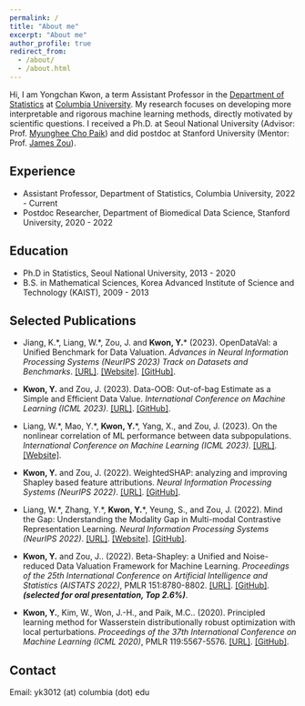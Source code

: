 ```yaml
---
permalink: /
title: "About me"
excerpt: "About me"
author_profile: true
redirect_from: 
  - /about/
  - /about.html
---
```


Hi, I am Yongchan Kwon, a term Assistant Professor in the [Department of Statistics](http://stat.columbia.edu/) at [Columbia University](https://www.columbia.edu/). My research focuses on developing more interpretable and rigorous machine learning methods, directly motivated by scientific questions. I received a Ph.D. at Seoul National University (Advisor: Prof. [Myunghee Cho Paik](https://mcpstat.github.io/)) and did postdoc at Stanford University (Mentor: Prof. [James Zou](https://www.james-zou.com/)). 


Experience
-----
* Assistant Professor, Department of Statistics, Columbia University, 2022 - Current
* Postdoc Researcher, Department of Biomedical Data Science, Stanford University, 2020 - 2022

Education
-----
* Ph.D in Statistics, Seoul National University, 2013 - 2020
* B.S. in Mathematical Sciences, Korea Advanced Institute of Science and Technology (KAIST), 2009 - 2013

Selected Publications
-----

* Jiang, K.\*, Liang, W.\*, Zou, J. and **Kwon, Y.**\* (2023). OpenDataVal: a Unified Benchmark for Data Valuation. *Advances in Neural Information Processing Systems (NeurIPS 2023) Track on Datasets and Benchmarks*. [[URL]](https://arxiv.org/abs/2306.10577). [[Website]](https://opendataval.github.io/). [[GitHub]](https://github.com/opendataval/opendataval/).

* **Kwon, Y.** and Zou, J. (2023). Data-OOB: Out-of-bag Estimate as a Simple and Efficient Data Value. *International Conference on Machine Learning (ICML 2023)*. [[URL]](https://arxiv.org/abs/2304.07718). [[GitHub]](https://github.com/ykwon0407/dataoob).

* Liang, W.\*, Mao, Y.\*, **Kwon, Y.**\*, Yang, X., and Zou, J. (2023). On the nonlinear correlation of ML performance between data subpopulations. *International Conference on Machine Learning (ICML 2023)*. [[URL]](https://arxiv.org/abs/2305.02995). [[Website]](https://moonshape.readthedocs.io/en/latest).

* **Kwon, Y.** and Zou, J. (2022). WeightedSHAP: analyzing and improving Shapley based feature attributions. *Neural Information Processing Systems (NeurIPS 2022)*. [[URL]](https://arxiv.org/abs/2209.13429). [[GitHub]](https://github.com/ykwon0407/WeightedSHAP).

* Liang, W.\*, Zhang, Y.\*, **Kwon, Y.**\*, Yeung, S., and Zou, J. (2022). Mind the Gap: Understanding the Modality Gap in Multi-modal Contrastive Representation Learning. *Neural Information Processing Systems (NeurIPS 2022)*. [[URL]](https://arxiv.org/abs/2203.02053). [[Website]](https://modalitygap.readthedocs.io/en/latest/). [[GitHub]](https://github.com/Weixin-Liang/Modality-Gap).

* **Kwon, Y.** and Zou, J.. (2022). Beta-Shapley: a Unified and Noise-reduced Data Valuation Framework for Machine Learning. *Proceedings of the 25th International Conference on Artificial Intelligence and Statistics (AISTATS 2022)*, PMLR 151:8780-8802. [[URL]](https://arxiv.org/abs/2110.14049). [[GitHub]](https://github.com/ykwon0407/beta_shapley). ***(selected for oral presentation, Top 2.6%)***.

* **Kwon, Y.**, Kim, W., Won, J.-H., and Paik, M.C.. (2020). Principled learning method for Wasserstein distributionally robust optimization with local perturbations. *Proceedings of the 37th International Conference on Machine Learning (ICML 2020)*, PMLR 119:5567-5576. [[URL]](http://proceedings.mlr.press/v119/kwon20a.html). [[GitHub]](https://github.com/ykwon0407/wdro_local_perturbation).

Contact
------
Email: yk3012 (at) columbia (dot) edu

